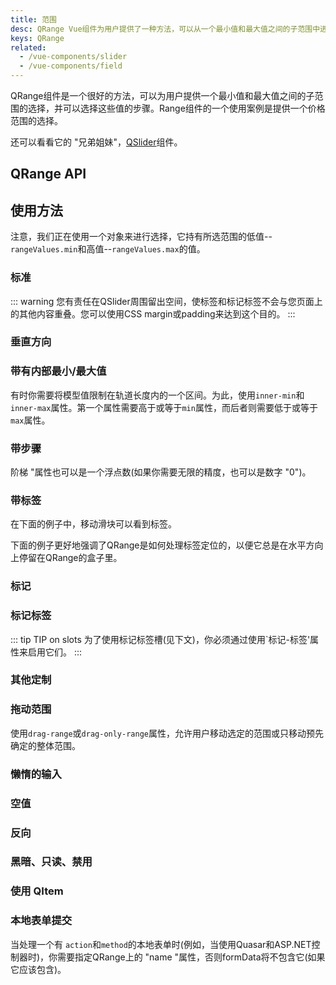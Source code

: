 ```yaml
---
title: 范围
desc: QRange Vue组件为用户提供了一种方法，可以从一个最小值和最大值之间的子范围中进行选择，并带有可选步骤。
keys: QRange
related:
  - /vue-components/slider
  - /vue-components/field
---
```

QRange组件是一个很好的方法，可以为用户提供一个最小值和最大值之间的子范围的选择，并可以选择这些值的步骤。Range组件的一个使用案例是提供一个价格范围的选择。

还可以看看它的 "兄弟姐妹"，[QSlider](/vue-components/slider)组件。

## QRange API

<doc-api file="QRange" />

## 使用方法

注意，我们正在使用一个对象来进行选择，它持有所选范围的低值--`rangeValues.min`和高值--`rangeValues.max`的值。

### 标准

::: warning
您有责任在QSlider周围留出空间，使标签和标记标签不会与您页面上的其他内容重叠。您可以使用CSS margin或padding来达到这个目的。
:::

<doc-example title="标准" file="QRange/Standard" />

### 垂直方向

<doc-example title="垂直方向" file="QRange/Vertical" />

### 带有内部最小/最大值 <q-badge align="top" color="brand-primary" label="v2.4+" />

有时你需要将模型值限制在轨道长度内的一个区间。为此，使用`inner-min`和`inner-max`属性。第一个属性需要高于或等于`min`属性，而后者则需要低于或等于`max`属性。

<doc-example title="内部最小/最大" file="QRange/InnerMinMax" />

### 带步骤

<doc-example title="有步骤" file="QRange/Step" />

阶梯 "属性也可以是一个浮点数(如果你需要无限的精度，也可以是数字 "0")。

<doc-example title="浮点" file="QRange/FloatingPoint" />

<doc-example title="抓取到步骤" file="QRange/Snap" />

### 带标签

在下面的例子中，移动滑块可以看到标签。

<doc-example title="有标签" file="QRange/Label" />

<doc-example title="总是显示标签" file="QRange/LabelAlways" />

<doc-example title="自定义标签值" file="QRange/LabelValue" />

下面的例子更好地强调了QRange是如何处理标签定位的，以便它总是在水平方向上停留在QRange的盒子里。

<doc-example title="长标签" file="QRange/LabelLong" />

### 标记

<doc-example title="标记" file="QRange/Markers" />

### 标记标签 <q-badge align="top" color="brand-primary" label="v2.4+" />

<doc-example title="标记标签" file="QRange/MarkerLabels" />

::: tip TIP on slots
为了使用标记标签槽(见下文)，你必须通过使用`标记-标签'属性来启用它们。
:::

<doc-example title="标记标签插槽" file="QRange/MarkerLabelSlots" />

### 其他定制 <q-badge align="top" color="brand-primary" label="v2.4+" />

<doc-example title="颜色定制" file="QRange/RangeColoring" />

<doc-example title="隐藏选择栏" file="QRange/NoSelection" />

<doc-example title="自定义轨道图像" file="QRange/TrackImages" />

<doc-example title="轨道和拇指大小" file="QRange/RangeSizes" />

### 拖动范围

使用`drag-range`或`drag-only-range`属性，允许用户移动选定的范围或只移动预先确定的整体范围。

<doc-example title="拖动范围" file="QRange/Drag" />

<doc-example title="拖动范围+抓取到步骤" file="QRange/DragSnap" />

<doc-example title="只拖动范围(固定间隔)" file="QRange/DragOnly" />

### 懒惰的输入

<doc-example title="懒人输入" file="QRange/Lazy" />

### 空值

<doc-example title="空值" file="QRange/Null" />

### 反向

<doc-example title="反转" file="QRange/Reverse" />

### 黑暗、只读、禁用

<doc-example title="黑暗" file="QRange/Dark" dark />

<doc-example title="只读" file="QRange/Readonly" />

<doc-example title="禁用" file="QRange/Disable" />

### 使用 QItem

<doc-example title="使用QItem" file="QRange/List" />

### 本地表单提交

当处理一个有 `action`和`method`的本地表单时(例如，当使用Quasar和ASP.NET控制器时)，你需要指定QRange上的 "name "属性，否则formData将不包含它(如果它应该包含)。

<doc-example title="本地表单" file="QRange/NativeForm" />
